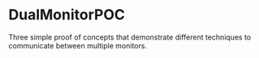 # DualMonitorPOC

Three simple proof of concepts that demonstrate different techniques to communicate between multiple monitors.

